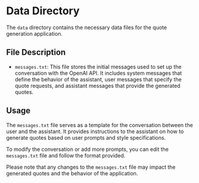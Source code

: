 # Data Directory

The `data` directory contains the necessary data files for the quote generation application.

## File Description

- `messages.txt`: This file stores the initial messages used to set up the conversation with the OpenAI API. It includes system messages that define the behavior of the assistant, user messages that specify the quote requests, and assistant messages that provide the generated quotes.

## Usage

The `messages.txt` file serves as a template for the conversation between the user and the assistant. It provides instructions to the assistant on how to generate quotes based on user prompts and style specifications.

To modify the conversation or add more prompts, you can edit the `messages.txt` file and follow the format provided.

Please note that any changes to the `messages.txt` file may impact the generated quotes and the behavior of the application.

